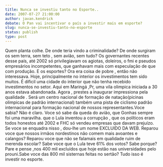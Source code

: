 ```yaml
---
title: Nunca se investiu tanto no Esporte..
date: 2007-07-27 21:00:00
author: javan.kendrick
debate: O Pan vai incentivar o país a investir mais em esporte?
slug: nunca-se-investiu-tanto-no-esporte
status: publish 
type: post
---
```


Quem planta colhe. De onde teria vindo a criminalidade? De onde surgiram os sem terra, sem teto , sem avião, sem tudo? Os governantes recentes desse país, até 2002 só privilegiavam os agiotas, doleiros, o fmi e pseudos empresários incompetentes, que ganhavam mais com especulação de que com produção. E os esportes? Ora era coisa de pobre , então não interessava. Hoje, principalmente no interior os investimentos tem sido muitos. É dificil uma cidade do interior que não tenha recebido investimentos no setor. Aqui em Maringá ,Pr, uma vila olimpica iniciada a 30 anos estava abandonada. Agora , prestes a inaugurar impressiona pela qualidade . Será um centro nacional de formação de natação(picinas olimpicas de padrão internacional) também uma pista de ciclismo padrão internacional para formação nacional de nossos representantes.Voce sabia? Não é claro. Voce só sabe da queda do avião, que Gonhas sempre foi uma maravilha. que o Lula inventou a corrupção , que os políticos eram todos honestos até 2002 e FHC só vendeu empresas que davam prejuízo. Se voce se enquadra nisso , dou-lhe um nome EXCLUIDO DA WEB. Reparou voce que nossos irmãos nordestinos não comem mais avoantes e calangos? Reparou voce que não se falamais em qualidade ruim de merenda escolar? Sabe voce que o Lula teve 61% dos votos? Sabe porque? Pare e pense ,nos 400 mil excluídos que hoje estão nas universidades pelo prouni.Sabe voce das 800 mil sisternas feitas no sertão? Tudo isso é investir no esporte.
